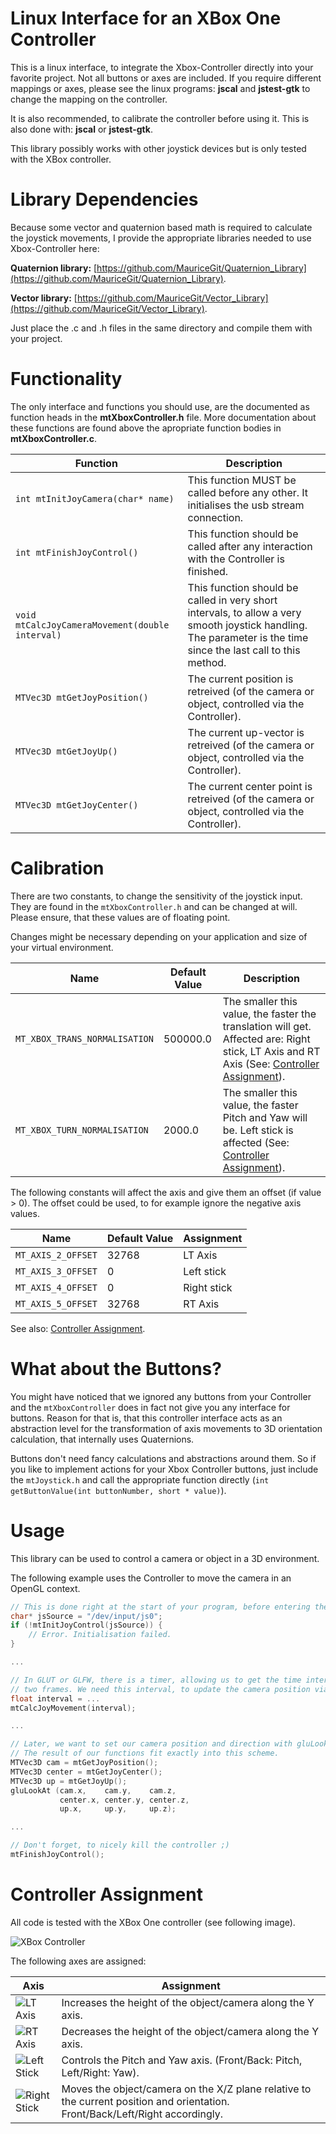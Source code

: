 # Linux Interface for an XBox One Controller

This is a linux interface, to integrate the Xbox-Controller directly into your favorite project.
Not all buttons or axes are included. If you require different mappings or axes, please see the linux
programs: **jscal** and **jstest-gtk** to change the mapping on the controller.

It is also recommended, to calibrate the controller before using it. This is also done with: **jscal** or **jstest-gtk**.

This library possibly works with other joystick devices but is only tested with the XBox controller.

# Library Dependencies

Because some vector and quaternion based math is required to calculate the joystick movements, I provide the appropriate libraries needed to use Xbox-Controller here:

**Quaternion library:** [https://github.com/MauriceGit/Quaternion_Library](https://github.com/MauriceGit/Quaternion_Library).

**Vector library:** [https://github.com/MauriceGit/Vector_Library](https://github.com/MauriceGit/Vector_Library).

Just place the .c and .h files in the same directory and compile them with your project.

# Functionality

The only interface and functions you should use, are the documented as function heads in the **mtXboxController.h** file.
More documentation about these functions are found above the apropriate function bodies in **mtXboxController.c**.

Function | Description |
--- | ---
`int mtInitJoyCamera(char* name)` | This function MUST be called before any other. It initialises the usb stream connection.
`int mtFinishJoyControl()` | This function should be called after any interaction with the Controller is finished.
`void mtCalcJoyCameraMovement(double interval)` | This function should be called in very short intervals, to allow a very smooth joystick handling. The parameter is the time since the last call to this method.
`MTVec3D mtGetJoyPosition()` | The current position is retreived (of the camera or object, controlled via the Controller).
`MTVec3D mtGetJoyUp()` | The current up-vector is retreived (of the camera or object, controlled via the Controller).
`MTVec3D mtGetJoyCenter()` | The current center point is retreived (of the camera or object, controlled via the Controller).

# Calibration

There are two constants, to change the sensitivity of the joystick input. They are found in the `mtXboxController.h` and can be
changed at will. Please ensure, that these values are of floating point.

Changes might be necessary depending on your application and size of your virtual environment.



Name | Default Value | Description
 --- | --- | ---
`MT_XBOX_TRANS_NORMALISATION` | 500000.0 | The smaller this value, the faster the translation will get. Affected are: Right stick, LT Axis and RT Axis (See: [Controller Assignment](#controller-assignment)).
`MT_XBOX_TURN_NORMALISATION`  | 2000.0   | The smaller this value, the faster Pitch and Yaw will be. Left stick is affected (See: [Controller Assignment](#controller-assignment)).

The following constants will affect the axis and give them an offset (if value > 0).
The offset could be used, to for example ignore the negative axis values.

Name | Default Value | Assignment
 --- | --- | ---
`MT_AXIS_2_OFFSET` | 32768 | LT Axis
`MT_AXIS_3_OFFSET` | 0 | Left stick
`MT_AXIS_4_OFFSET` | 0 | Right stick
`MT_AXIS_5_OFFSET` | 32768 | RT Axis

See also: [Controller Assignment](#controller-assignment).

# What about the Buttons?

You might have noticed that we ignored any buttons from your Controller and the `mtXboxController` does in fact not give you any interface
for buttons. Reason for that is, that this controller interface acts as an abstraction level for the transformation of axis movements
to 3D orientation calculation, that internally uses Quaternions.

Buttons don't need fancy calculations and abstractions around them. So if you like to implement actions for your Xbox Controller buttons,
just include the `mtJoystick.h` and call the appropriate function directly (`int getButtonValue(int buttonNumber, short * value)`).


# Usage

This library can be used to control a camera or object in a 3D environment.

The following example uses the Controller to move the camera in an OpenGL context.

```c
// This is done right at the start of your program, before entering the main loop.
char* jsSource = "/dev/input/js0";
if (!mtInitJoyControl(jsSource)) {
    // Error. Initialisation failed.
}

...

// In GLUT or GLFW, there is a timer, allowing us to get the time interval between
// two frames. We need this interval, to update the camera position via the Controller
float interval = ...
mtCalcJoyMovement(interval);

...

// Later, we want to set our camera position and direction with gluLookAt().
// The result of our functions fit exactly into this scheme.
MTVec3D cam = mtGetJoyPosition();
MTVec3D center = mtGetJoyCenter();
MTVec3D up = mtGetJoyUp();
gluLookAt (cam.x,    cam.y,    cam.z,
           center.x, center.y, center.z,
           up.x,     up.y,     up.z);

...

// Don't forget, to nicely kill the controller ;)
mtFinishJoyControl();
```

# Controller Assignment

All code is tested with the XBox One controller (see following image).

![XBox Controller](https://github.com/MauriceGit/XBox_Controller_Linux_Interface/blob/master/Images/controller.png "XBox controller")

The following axes are assigned:

Axis | Assignment
 --- | ---
![LT Axis](https://github.com/MauriceGit/XBox_Controller_Linux_Interface/blob/master/Images/XboxOne_LT.png "LT Axis") | Increases the height of the object/camera along the Y axis.
![RT Axis](https://github.com/MauriceGit/XBox_Controller_Linux_Interface/blob/master/Images/XboxOne_RT.png "RT Axis") | Decreases the height of the object/camera along the Y axis.
![Left Stick](https://github.com/MauriceGit/XBox_Controller_Linux_Interface/blob/master/Images/XboxOne_Left_Stick.png "Left Stick") | Controls the Pitch and Yaw axis. (Front/Back: Pitch, Left/Right: Yaw).
![Right Stick](https://github.com/MauriceGit/XBox_Controller_Linux_Interface/blob/master/Images/XboxOne_Right_Stick.png "Right Stick") | Moves the object/camera on the X/Z plane relative to the current position and orientation. Front/Back/Left/Right accordingly.


